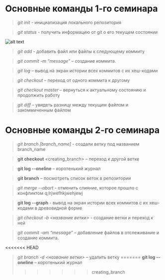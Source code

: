 # Основные команды 1-го семинара #

> *git init* - инициализация локального репозитория

> *git status* - получить информацию от git о его текущем состоянии

![alt text](https://avatars.mds.yandex.net/i?id=bcda46264a107dee9045dafc45ef118015982df2-8232950-images-thumbs&n=13)

> *git add* - добавить файл или файлы к следующему коммиту

> *git commit -m “message”* – создание коммита.

> *git log* – вывод на экран истории всех коммитов с их хеш-кодами

> *git checkout* – переход от одного коммита к другому

> *git checkout master* – вернуться к актуальному состоянию и продолжить работу

> *git diff* – увидеть разницу между текущим файлом и закоммиченным файлом
# Основные команды 2-го семинара

> *git branch [branch_name]* - создали ветку под названием branch_name

> **git checkout** <creating_branch> – переход к другой ветке

> **git log --oneline** – коротенький журнал

> **git branch** – посмотреть список веток в репозитории

> *git merge --abort* - отменить слияние, которое прошло с конфликтом
q;lrjwefhkjwehjewj

> **git log --graph** - вывод на экран истории всех коммитов с их хеш-кодами в древовидной форме

> *git checkout  -b <название ветки>* - создание ветки и переход к ней



> *git commit -am “message”* – добавление файлов в отслеживание и       создание коммита.

<<<<<<< HEAD
> *git branch -d <название ветки>* – удалить ветку
=======
> **git log --oneline** – коротенький журнал
>>>>>>> creating_branch
